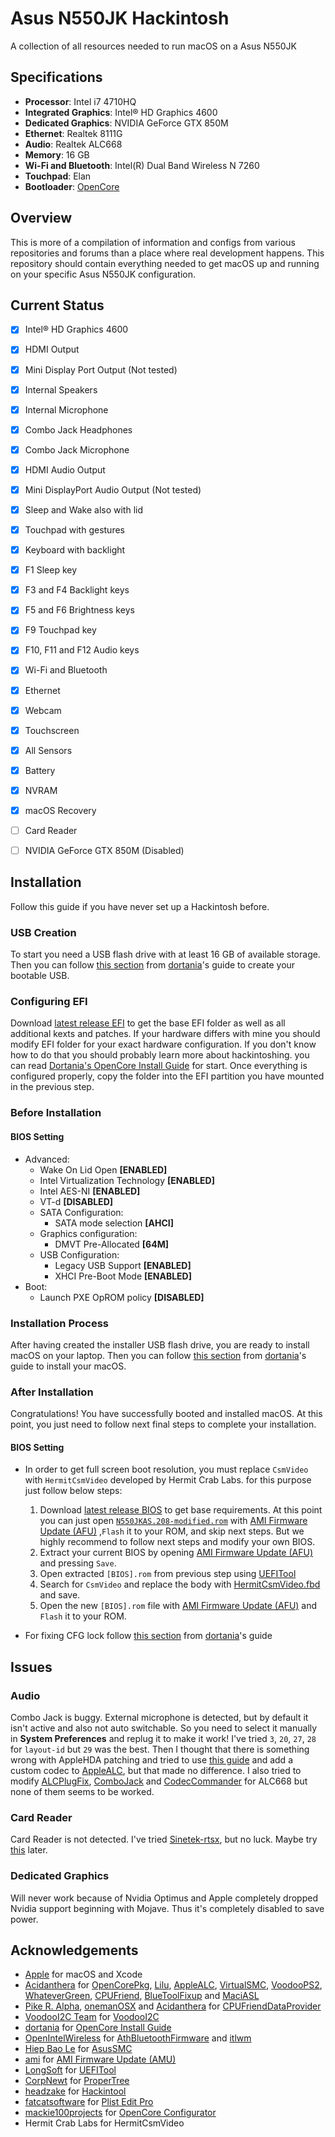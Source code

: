 # Asus N550JK Hackintosh
A collection of all resources needed to run macOS on a Asus N550JK

## Specifications
- **Processor**: Intel i7 4710HQ                    
- **Integrated Graphics**: Intel® HD Graphics 4600
- **Dedicated Graphics**: NVIDIA GeForce GTX 850M
- **Ethernet**: Realtek 8111G
- **Audio**: Realtek ALC668
- **Memory**: 16 GB
- **Wi-Fi and Bluetooth**: Intel(R) Dual Band Wireless N 7260
- **Touchpad**: Elan
- **Bootloader**: [OpenCore](https://github.com/acidanthera/OpenCorePkg)

## Overview
This is more of a compilation of information and configs from various 
repositories and forums than a place where real development happens. This 
repository should contain everything needed to get macOS up and running on your 
specific Asus N550JK configuration.


## Current Status
- [x] Intel® HD Graphics 4600
- [x] HDMI Output
- [x] Mini Display Port Output (Not tested)
- [x] Internal Speakers
- [x] Internal Microphone
- [x] Combo Jack Headphones
- [x] Combo Jack Microphone
- [x] HDMI Audio Output
- [x] Mini DisplayPort Audio Output (Not tested)
- [x] Sleep and Wake also with lid
- [x] Touchpad with gestures
- [x] Keyboard with backlight
- [x] F1 Sleep key
- [x] F3 and F4 Backlight keys
- [x] F5 and F6 Brightness keys
- [x] F9 Touchpad key
- [x] F10, F11 and F12 Audio keys
- [x] Wi-Fi and Bluetooth
- [x] Ethernet
- [x] Webcam
- [x] Touchscreen
- [x] All Sensors
- [x] Battery
- [x] NVRAM
- [x] macOS Recovery
- [ ] Card Reader
- [ ] NVIDIA GeForce GTX 850M (Disabled)


## Installation
Follow this guide if you have never set up a Hackintosh before.

### USB Creation
To start you need a USB flash drive with at least 16 GB of available storage. 
Then you can follow 
[this section](https://dortania.github.io/OpenCore-Install-Guide/installer-guide/) 
from [dortania](https://github.com/dortania)'s guide to create your bootable 
USB.

### Configuring EFI
Download 
[latest release EFI](https://github.com/alirezah320/asus-n550jk-hackintosh/releases/latest)
to get the base EFI folder as well as all additional kexts and patches. If your 
hardware differs with mine you should modify EFI folder for your exact hardware 
configuration. If you don't know how to do that you should probably learn more 
about hackintoshing. you can read 
[Dortania's OpenCore Install Guide](https://dortania.github.io/OpenCore-Install-Guide/) 
for start. Once everything is configured properly, copy the folder into the EFI 
partition you have mounted in the previous step.

### Before Installation
#### BIOS Setting
- Advanced:
	- Wake On Lid Open **[ENABLED]**
	- Intel Virtualization Technology **[ENABLED]**
	- Intel AES-NI **[ENABLED]**
	- VT-d **[DISABLED]**
	- SATA Configuration:
		- SATA mode selection **[AHCI]**
	- Graphics configuration:
		- DMVT Pre-Allocated **[64M]**
	- USB Configuration:
		- Legacy USB Support **[ENABLED]**
		- XHCI Pre-Boot Mode **[ENABLED]**
- Boot:
	- Launch PXE OpROM policy **[DISABLED]**

### Installation Process
After having created the installer USB flash drive, you are ready to install 
macOS on your laptop. Then you can follow 
[this section](https://dortania.github.io/OpenCore-Install-Guide/installation/installation-process.html) 
from [dortania](https://github.com/dortania)'s guide to install your macOS.

### After Installation
Congratulations! You have successfully booted and installed macOS. At this 
point, you just need to follow next final steps to complete your installation.

#### BIOS Setting
- In order to get full screen boot resolution, you must replace `CsmVideo` with 
`HermitCsmVideo` developed by Hermit Crab Labs. for this purpose just follow 
below steps:
  1. Download
     [latest release BIOS](https://github.com/alirezah320/asus-n550jk-hackintosh/releases/latest)
     to get base requirements. At this point you can just open 
     [`N550JKAS.208-modified.rom`](https://github.com/alirezah320/asus-n550jk-hackintosh/blob/main/BIOS/N550JKAS.208-modified.rom)
     with [AMI Firmware Update (AFU)](https://www.ami.com/products/firmware-tools-and-utilities/bios-uefi-utilities/)
     ,`Flash` it to your ROM, and skip next steps. But we highly
     recommend to follow next steps and modify your own BIOS.
	2. Extract your current BIOS by opening
	   [AMI Firmware Update (AFU)](https://www.ami.com/products/firmware-tools-and-utilities/bios-uefi-utilities/)
	   and pressing `Save`.
	3. Open extracted `[BIOS].rom` from previous step using 
	   [UEFITool](https://github.com/LongSoft/UEFITool)
	4. Search for `CsmVideo` and replace the body with 
	   [HermitCsmVideo.fbd](BIOS/HermitCsmVideo.fbd) and save.
	5. Open the new `[BIOS].rom` file with 
	   [AMI Firmware Update (AFU)](https://www.ami.com/products/firmware-tools-and-utilities/bios-uefi-utilities/) 
	   and `Flash` it to your ROM.
     
- For fixing CFG lock follow 
[this section](https://dortania.github.io/OpenCore-Post-Install/misc/msr-lock.html) 
from [dortania](https://github.com/dortania)'s guide


## Issues

### Audio
Combo Jack is buggy. External microphone is detected, but by default it isn't 
active and also not auto switchable. So you need to select it manually in 
**System Preferences** and replug it to make it work! I've tried `3`, `20`, 
`27`, `28` for `layout-id` but `29` was the best. Then I thought that there is 
something wrong with AppleHDA patching and tried to use 
[this guide](https://osxlatitude.com/forums/topic/1946-complete-applehda-patching-guide/) 
and add a custom codec to [AppleALC](https://github.com/acidanthera/AppleALC), 
but that made no difference. I also tried to modify 
[ALCPlugFix](https://github.com/Sniki/ALCPlugFix), 
[ComboJack](https://github.com/lvs1974/ComboJack) and 
[CodecCommander](https://github.com/RehabMan/EAPD-Codec-Commander) for ALC668 
but none of them seems to be worked.

### Card Reader
Card Reader is not detected. I've tried 
[Sinetek-rtsx](https://github.com/cholonam/Sinetek-rtsx), but no luck. Maybe try 
[this](https://www.noobsplanet.com/index.php?threads/fix-internal-external-card-reader-hackintosh-guide.32/) 
later.

### Dedicated Graphics
Will never work because of Nvidia Optimus and Apple completely dropped Nvidia 
support beginning with Mojave. Thus it's completely disabled to save power.


## Acknowledgements
- [Apple](https://www.apple.com) for macOS and Xcode
- [Acidanthera](https://github.com/acidanthera) for 
  [OpenCorePkg](https://github.com/acidanthera/OpenCorePkg), 
  [Lilu](https://github.com/acidanthera/Lilu), 
  [AppleALC](https://github.com/acidanthera/AppleALC), 
  [VirtualSMC](https://github.com/acidanthera/VirtualSMC), 
  [VoodooPS2](https://github.com/acidanthera/VoodooPS2), 
  [WhateverGreen](https://github.com/acidanthera/WhateverGreen), 
  [CPUFriend](https://github.com/acidanthera/CPUFriend),
  [BlueToolFixup](https://github.com/acidanthera/BrcmPatchRAM) and
  [MaciASL](https://github.com/acidanthera/MaciASL)
- [Pike R. Alpha](https://github.com/Piker-Alpha), 
  [onemanOSX](https://github.com/onemanosx) and 
  [Acidanthera](https://github.com/acidanthera) for 
  [CPUFriendDataProvider](https://www.olarila.com/topic/5693-guide-ssdt-with-pikes-pm-script-and-use-with-cpufriend/)
- [VoodooI2C Team](https://github.com/VoodooI2C/VoodooI2C/graphs/contributors) for 
  [VoodooI2C](https://github.com/VoodooI2C/VoodooI2C)
- [dortania](https://github.com/dortania) for 
  [OpenCore Install Guide](https://dortania.github.io/OpenCore-Install-Guide/)
- [OpenIntelWireless](https://github.com/OpenIntelWireless) for 
  [AthBluetoothFirmware](https://github.com/OpenIntelWireless/IntelBluetoothFirmware) and
  [itlwm](https://github.com/OpenIntelWireless/itlwm)
- [Hiep Bao Le](https://github.com/hieplpvip) for 
  [AsusSMC](https://github.com/hieplpvip/AsusSMC)
- [ami](https://www.ami.com) for 
  [AMI Firmware Update (AMU)](https://www.ami.com/products/firmware-tools-and-utilities/bios-uefi-utilities/)
- [LongSoft](https://github.com/LongSoft) for 
  [UEFITool](https://github.com/LongSoft/UEFITool)
- [CorpNewt](https://github.com/corpnewt) for 
  [ProperTree](https://github.com/corpnewt/ProperTree)
- [headzake](https://github.com/headkaze) for 
  [Hackintool](https://github.com/headkaze/Hackintool)
- [fatcatsoftware](https://www.fatcatsoftware.com) for 
  [Plist Edit Pro](https://www.fatcatsoftware.com/plisteditpro/)
- [mackie100projects](https://mackie100projects.altervista.org) for 
  [OpenCore Configurator](https://mackie100projects.altervista.org/opencore-configurator/)
- Hermit Crab Labs for HermitCsmVideo
